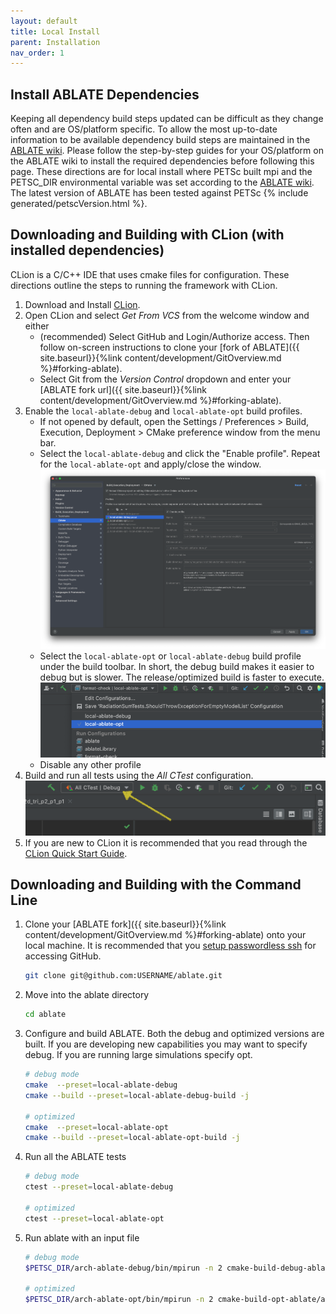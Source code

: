```yaml
---
layout: default
title: Local Install
parent: Installation
nav_order: 1
---
```


## Install ABLATE Dependencies
Keeping all dependency build steps updated can be difficult as they change often and are OS/platform specific. To allow the most up-to-date information to be available dependency build steps are maintained in the [ABLATE wiki](https://github.com/UBCHREST/ablate/wiki).  Please follow the step-by-step guides for your OS/platform on the ABLATE wiki to install the required dependencies before following this page.  These directions are for local install where PETSc built mpi and the PETSC_DIR environmental variable was set according to the [ABLATE wiki](https://github.com/UBCHREST/ablate/wiki).  The latest version of ABLATE has been tested against PETSc {% include generated/petscVersion.html %}.

## Downloading and Building with CLion (with installed dependencies)
CLion is a C/C++ IDE that uses cmake files for configuration. These directions outline the steps to running the framework with CLion.
1. Download and Install [CLion](https://www.jetbrains.com/clion/).
2. Open CLion and select *Get From VCS* from the welcome window and either
   - (recommended) Select GitHub and Login/Authorize access. Then follow on-screen instructions to clone your [fork of ABLATE]({{ site.baseurl}}{%link content/development/GitOverview.md  %}#forking-ablate).
   - Select Git from the *Version Control* dropdown and enter your [ABLATE fork url]({{ site.baseurl}}{%link content/development/GitOverview.md  %}#forking-ablate).
3. Enable the ```local-ablate-debug``` and ```local-ablate-opt``` build profiles.
   - If not opened by default, open the  Settings / Preferences > Build, Execution, Deployment > CMake preference window from the menu bar.
   - Select the ```local-ablate-debug``` and click the "Enable profile". Repeat for the ```local-ablate-opt``` and apply/close the window.
     ![clion cmake profiles](assets/clion_cmake_profiles.png)
   - Select the ```local-ablate-opt``` or ```local-ablate-debug``` build profile under the build toolbar.  In short, the debug build makes it easier to debug but is slower.  The release/optimized build is faster to execute.
     ![clion cmake select build profile](assets/clion_cmake_select_build_profile.png)
   - Disable any other profile
4. Build and run all tests using the *All CTest* configuration.
   ![Clion All CTest configuration location](assets/clion_ctest_configuration.png)
5. If you are new to CLion it is recommended that you read through the [CLion Quick Start Guide](https://www.jetbrains.com/help/clion/clion-quick-start-guide.html).

## Downloading and Building with the Command Line
1. Clone your [ABLATE fork]({{ site.baseurl}}{%link content/development/GitOverview.md  %}#forking-ablate) onto your local machine. It is recommended that you [setup passwordless ssh](https://docs.github.com/en/github/authenticating-to-github/adding-a-new-ssh-key-to-your-github-account) for accessing GitHub.
   ```bash
   git clone git@github.com:USERNAME/ablate.git
   ```
2. Move into the ablate directory
    ```bash
    cd ablate
    ```
3. Configure and build ABLATE. Both the debug and optimized versions are built. If you are developing new capabilities you may want to specify debug.  If you are running large simulations specify opt.
    ```bash
    # debug mode
    cmake  --preset=local-ablate-debug
    cmake --build --preset=local-ablate-debug-build -j

    # optimized
    cmake  --preset=local-ablate-opt
    cmake --build --preset=local-ablate-opt-build -j
    ```
4. Run all the ABLATE tests
    ```bash
    # debug mode
    ctest --preset=local-ablate-debug

    # optimized
    ctest --preset=local-ablate-opt
    ```
5. Run ablate with an input file
    ```bash
    # debug mode
    $PETSC_DIR/arch-ablate-debug/bin/mpirun -n 2 cmake-build-debug-ablate/ablate --input /path/to/input/file

    # optimized
    $PETSC_DIR/arch-ablate-opt/bin/mpirun -n 2 cmake-build-opt-ablate/ablate --input /path/to/input/file
    ```